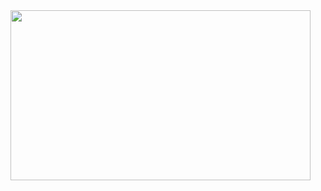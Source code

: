 <!---
- 🌱 I’m currently learning **SQL and Docker** 
- :frog: I plan on learning **Rust**
- 💞️ I'm Familiar with **HTML/CSS/JS/TS, Go, and C++** 
--->
<img align='center' src='https://thumbs.gfycat.com/VainTiredCaudata-max-1mb.gif' height ='272' width='480"'>


<!---
Milodara/Milodara is a ✨ special ✨ repository because its `README.md` (this file) appears on your GitHub profile.
You can click the Preview link to take a look at your changes.
--->
